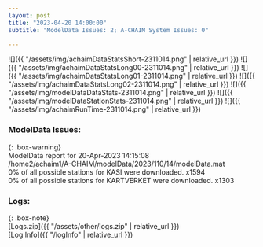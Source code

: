 ```yaml
---
layout: post
title: "2023-04-20 14:00:00"
subtitle: "ModelData Issues: 2; A-CHAIM System Issues: 0"

---
```


![]({{ "/assets/img/achaimDataStatsShort-2311014.png" | relative_url }})
![]({{ "/assets/img/achaimDataStatsLong00-2311014.png" | relative_url }})
![]({{ "/assets/img/achaimDataStatsLong01-2311014.png" | relative_url }})
![]({{ "/assets/img/achaimDataStatsLong02-2311014.png" | relative_url }})
![]({{ "/assets/img/modelDataDataStats-2311014.png" | relative_url }})
![]({{ "/assets/img/modelDataStationStats-2311014.png" | relative_url }})
![]({{ "/assets/img/achaimRunTime-2311014.png" | relative_url }})


### ModelData Issues:  
  
{: .box-warning}  
 ModelData report for 20-Apr-2023 14:15:08   
 /home2/achaim1/A-CHAIM/modelData/2023/110/14/modelData.mat   
 0% of all possible stations for KASI were downloaded. x1594   
 0% of all possible stations for KARTVERKET were downloaded. x1303   
  


### Logs:  
  
{: .box-note}  
[Logs.zip]({{ "/assets/other/logs.zip" | relative_url }})  
[Log Info]({{ "/logInfo" | relative_url }})  
